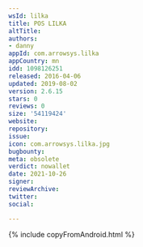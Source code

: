 ```yaml
---
wsId: lilka
title: POS LILKA
altTitle: 
authors:
- danny
appId: com.arrowsys.lilka
appCountry: mn
idd: 1098126251
released: 2016-04-06
updated: 2019-08-02
version: 2.6.15
stars: 0
reviews: 0
size: '54119424'
website: 
repository: 
issue: 
icon: com.arrowsys.lilka.jpg
bugbounty: 
meta: obsolete
verdict: nowallet
date: 2021-10-26
signer: 
reviewArchive: 
twitter: 
social: 

---
```


{% include copyFromAndroid.html %}
